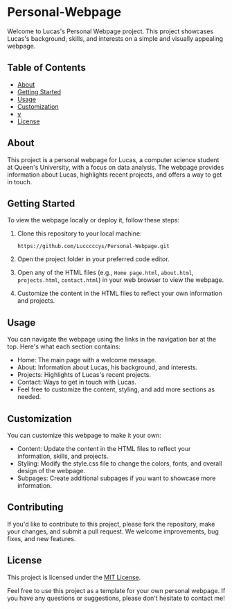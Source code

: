 # Personal-Webpage

Welcome to Lucas's Personal Webpage project. This project showcases Lucas's background, skills, and interests on a simple and visually appealing webpage.

## Table of Contents

- [About](#about)
- [Getting Started](#getting-started)
- [Usage](#usage)
- [Customization](#customization)
- [v](#contributing)
- [License](#license)

## About

This project is a personal webpage for Lucas, a computer science student at Queen's University, with a focus on data analysis. The webpage provides information about Lucas, highlights recent projects, and offers a way to get in touch.

## Getting Started

To view the webpage locally or deploy it, follow these steps:

1. Clone this repository to your local machine:
   
   ```bashget
   https://github.com/Lucccccys/Personal-Webpage.git
2. Open the project folder in your preferred code editor.

3. Open any of the HTML files (e.g., `Home page.html`, `about.html`, `projects.html`, `contact.html`) in your web browser to view the webpage.

4. Customize the content in the HTML files to reflect your own information and projects.

## Usage

You can navigate the webpage using the links in the navigation bar at the top. Here's what each section contains:

- Home: The main page with a welcome message.
- About: Information about Lucas, his background, and interests.
- Projects: Highlights of Lucas's recent projects.
- Contact: Ways to get in touch with Lucas.
- Feel free to customize the content, styling, and add more sections as needed.

## Customization

You can customize this webpage to make it your own:

- Content: Update the content in the HTML files to reflect your information, skills, and projects.
- Styling: Modify the style.css file to change the colors, fonts, and overall design of the webpage.
- Subpages: Create additional subpages if you want to showcase more information.

## Contributing

If you'd like to contribute to this project, please fork the repository, make your changes, and submit a pull request. We welcome improvements, bug fixes, and new features.

## License

This project is licensed under the [MIT License](LICENSE).

Feel free to use this project as a template for your own personal webpage. If you have any questions or suggestions, please don't hesitate to contact me!

